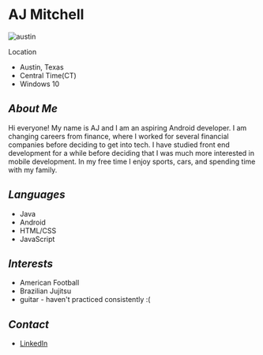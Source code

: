 # AJ Mitchell #  

![austin](https://images.fineartamerica.com/images-medium-large-5/austin-texas-evening-excitement-cityscape-skyline-skyscrapers-congress-avenue-bridge-dszc.jpg)  

Location   
* Austin, Texas    
* Central Time(CT)    
* Windows 10    

## *About Me* ##    
Hi everyone! My name is AJ and I am an aspiring Android developer. I am changing careers from finance, where I worked for several financial companies before deciding to get into tech. I have studied front end development for a while before deciding that I was much more interested in mobile development. In my free time I enjoy sports, cars, and spending time with my family.    

## *Languages* ##    
* Java    
* Android    
* HTML/CSS    
* JavaScript    

## *Interests* ##    
* American Football    
* Brazilian Jujitsu    
* guitar - haven't practiced consistently :(    

## *Contact* ##    
* [LinkedIn](https://www.linkedin.com/in/aj-mitchell/)   
